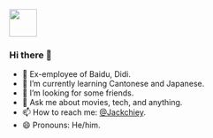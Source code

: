 <img src="https://github.com/egoist/egoist/raw/master/balloon.gif" width="50">

### Hi there 👋

- 🔭 Ex-employee of Baidu, Didi. 
- 🌱 I’m currently learning Cantonese and Japanese.
- 🤔 I’m looking for some friends.
- 💬 Ask me about movies, tech, and anything.
- 📫 How to reach me: [@Jackchiey](https://twitter.com/Jackchiey).
- 😄 Pronouns: He/him.
